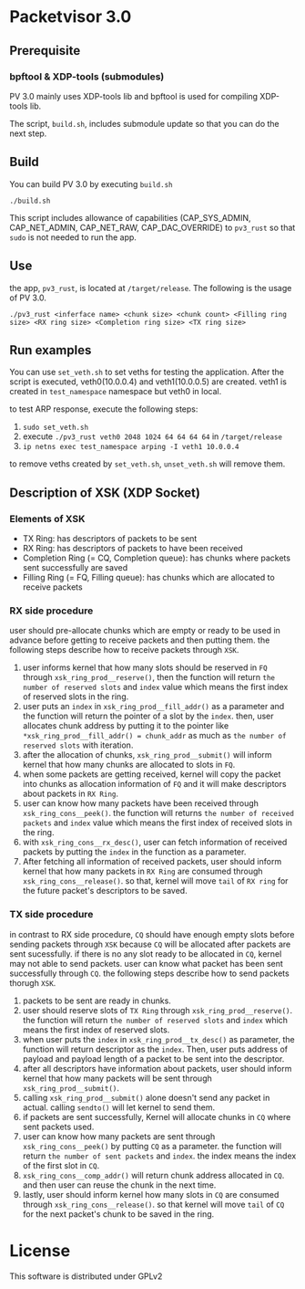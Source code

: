 # Packetvisor 3.0

## Prerequisite

### bpftool & XDP-tools (submodules)
PV 3.0 mainly uses XDP-tools lib and bpftool is used for compiling XDP-tools lib.

The script, `build.sh`, includes submodule update so that you can do the next step.

## Build
You can build PV 3.0 by executing `build.sh`

`./build.sh`

This script includes allowance of capabilities (CAP_SYS_ADMIN, CAP_NET_ADMIN, CAP_NET_RAW, CAP_DAC_OVERRIDE) to `pv3_rust` so that `sudo` is not needed to run the app.

## Use
the app, `pv3_rust`, is located at `/target/release`.
The following is the usage of PV 3.0.

`./pv3_rust <inferface name> <chunk size> <chunk count> <Filling ring size> <RX ring size> <Completion ring size> <TX ring size>`

## Run examples
You can use `set_veth.sh` to set veths for testing the application.
After the script is executed, veth0(10.0.0.4) and veth1(10.0.0.5) are created.
veth1 is created in `test_namespace` namespace but veth0 in local.

to test ARP response, execute the following steps:
1. `sudo set_veth.sh`
2. execute `./pv3_rust veth0 2048 1024 64 64 64 64` in `/target/release`
3. `ip netns exec test_namespace arping -I veth1 10.0.0.4`

to remove veths created by `set_veth.sh`, `unset_veth.sh` will remove them.

## Description of XSK (XDP Socket)

### Elements of XSK
- TX Ring: has descriptors of packets to be sent
- RX Ring: has descriptors of packets to have been received
- Completion Ring (= CQ, Completion queue): has chunks where packets sent successfully are saved
- Filling Ring (= FQ, Filling queue): has chunks which are allocated to receive packets

### RX side procedure
user should pre-allocate chunks which are empty or ready to be used in advance before getting to receive packets and then putting them. the following steps describe how to receive packets through `XSK`.    

1. user informs kernel that how many slots should be reserved in `FQ` through `xsk_ring_prod__reserve()`, then the function will return `the number of reserved slots` and `index` value which means the first index of reserved slots in the ring.
2. user puts an `index` in `xsk_ring_prod__fill_addr()` as a parameter and the function will return the pointer of a slot by the `index`. then, user allocates chunk address by putting it to the pointer like `*xsk_ring_prod__fill_addr() = chunk_addr` as much as `the number of reserved slots` with iteration.
3. after the allocation of chunks, `xsk_ring_prod__submit()` will inform kernel that how many chunks are allocated to slots in `FQ`.
4. when some packets are getting received, kernel will copy the packet into chunks as allocation information of `FQ` and it will make descriptors about packets in `RX Ring`.
5. user can know how many packets have been received through `xsk_ring_cons__peek()`. the function will returns `the number of received packets` and `index` value which means the first index of received slots in the ring.
6. with `xsk_ring_cons__rx_desc()`, user can fetch information of received packets by putting the `index` in the function as a parameter.
7. After fetching all information of received packets, user should inform kernel that how many packets in `RX Ring` are consumed through `xsk_ring_cons__release()`. so that, kernel will move `tail` of `RX ring` for the future packet's descriptors to be saved.

### TX side procedure
in contrast to RX side procedure, `CQ` should have enough empty slots before sending packets through `XSK` because `CQ` will be allocated after packets are sent sucessfully. if there is no any slot ready to be allocated in `CQ`, kernel may not able to send packets. user can know what packet has been sent successfully through `CQ`. the following steps describe how to send packets thorugh `XSK`.    

1. packets to be sent are ready in chunks.
2. user should reserve slots of `TX Ring` through `xsk_ring_prod__reserve()`. the function will return `the number of reserved slots` and `index` which means the first index of reserved slots.
3. when user puts the `index` in `xsk_ring_prod__tx_desc()` as parameter, the function will return descriptor as the `index`. Then, user puts address of payload and payload length of a packet to be sent into the descriptor.
4. after all descriptors have information about packets, user should inform kernel that how many packets will be sent through `xsk_ring_prod__submit()`.
5. calling `xsk_ring_prod__submit()` alone doesn't send any packet in actual. calling `sendto()` will let kernel to send them.
6. if packets are sent successfully, Kernel will allocate chunks in `CQ` where sent packets used.
7. user can know how many packets are sent through `xsk_ring_cons__peek()` by putting `CQ` as a parameter. the function will return `the number of sent packets` and `index`. the index means the index of the first slot in `CQ`.
8. `xsk_ring_cons__comp_addr()` will return chunk address allocated in `CQ`. and then user can reuse the chunk in the next time.
9. lastly, user should inform kernel how many slots in `CQ` are consumed through `xsk_ring_cons__release()`. so that kernel will move `tail` of `CQ` for the next packet's chunk to be saved in the ring.

# License
This software is distributed under GPLv2
